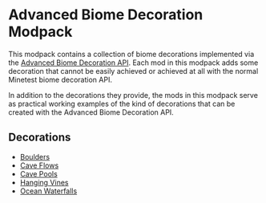 Advanced Biome Decoration Modpack
=================================

This modpack contains a collection of biome decorations implemented via the [Advanced Biome Decoration API](https://github.com/EmptyStar/abdecor). Each mod in this modpack adds some decoration that cannot be easily achieved or achieved at all with the normal Minetest biome decoration API.

In addition to the decorations they provide, the mods in this modpack serve as practical working examples of the kind of decorations that can be created with the Advanced Biome Decoration API.

Decorations
-----------

- [Boulders](./abdecor_boulders/)
- [Cave Flows](./abdecor_cave_flows/)
- [Cave Pools](./abdecor_cave_pools/)
- [Hanging Vines](./abdecor_hanging_vines/)
- [Ocean Waterfalls](./abdecor_ocean_waterfalls/)